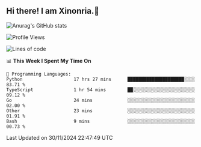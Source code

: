 ## Hi there! I am Xinonria.👋

![Anurag's GitHub stats](https://status-git-main-xinonrias-projects-f26540e3.vercel.app/api?username=xinonria)

<!--START_SECTION:waka-->
![Profile Views](http://img.shields.io/badge/Profile%20Views-40-blue)

![Lines of code](https://img.shields.io/badge/From%20Hello%20World%20I%27ve%20Written-871.1%20thousand%20lines%20of%20code-blue)

📊 **This Week I Spent My Time On** 

```text
💬 Programming Languages: 
Python                   17 hrs 27 mins      █████████████████████░░░░   83.71 % 
TypeScript               1 hr 54 mins        ██░░░░░░░░░░░░░░░░░░░░░░░   09.12 % 
Go                       24 mins             ░░░░░░░░░░░░░░░░░░░░░░░░░   02.00 % 
Other                    23 mins             ░░░░░░░░░░░░░░░░░░░░░░░░░   01.91 % 
Bash                     9 mins              ░░░░░░░░░░░░░░░░░░░░░░░░░   00.73 % 
```


 Last Updated on 30/11/2024 22:47:49 UTC
<!--END_SECTION:waka-->

<!--
**xinonria/xinonria** is a ✨ _special_ ✨ repository because its `README.md` (this file) appears on your GitHub profile.

Here are some ideas to get you started:

- 🔭 I’m currently working on ...
- 🌱 I’m currently learning ...
- 👯 I’m looking to collaborate on ...
- 🤔 I’m looking for help with ...
- 💬 Ask me about ...
- 📫 How to reach me: ...
- 😄 Pronouns: ...
- ⚡ Fun fact: ...
-->
